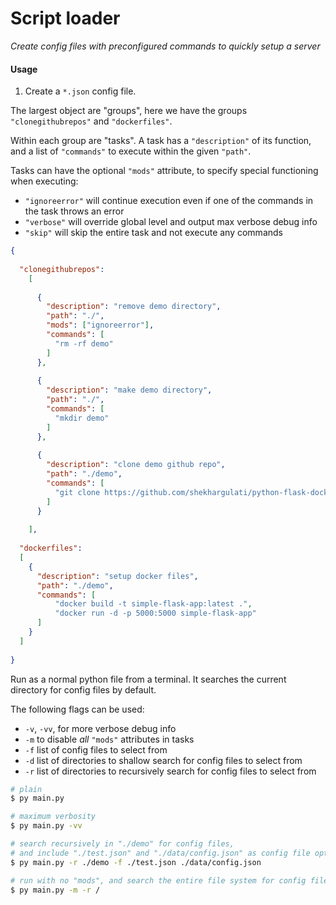 # Script loader

*Create config files with preconfigured commands to quickly setup a server*

#### Usage

1. Create a `*.json` config file.

The largest object are "groups", here we have the groups `"clonegithubrepos"` and `"dockerfiles"`.

Within each group are "tasks". A task has a `"description"` of its function, and a list of `"commands"` to execute within the given `"path"`.

Tasks can have the optional `"mods"` attribute, to specify special functioning when executing:
- `"ignoreerror"` will continue execution even if one of the commands in the task throws an error
- `"verbose"` will override global level and output max verbose debug info
- `"skip"` will skip the entire task and not execute any commands 

```json
{
    
  "clonegithubrepos": 
    [ 
        
      {
        "description": "remove demo directory",
        "path": "./",
        "mods": ["ignoreerror"],
        "commands": [
          "rm -rf demo"
        ]
      },
      
      {
        "description": "make demo directory",
        "path": "./",
        "commands": [
          "mkdir demo"
        ]
      },
      
      {
        "description": "clone demo github repo",
        "path": "./demo",
        "commands": [
          "git clone https://github.com/shekhargulati/python-flask-docker-hello-world.git"
        ]
      }
      
    ],
  
  "dockerfiles": 
  [ 
    {
      "description": "setup docker files",
      "path": "./demo",
      "commands": [
          "docker build -t simple-flask-app:latest .",
          "docker run -d -p 5000:5000 simple-flask-app"
      ]
    }
  ]
  
}

```

Run as a normal python file from a terminal. It searches the current directory for config files by default.

The following flags can be used:
- `-v`, `-vv`, for more verbose debug info
- `-m` to disable *all* `"mods"` attributes in tasks
- `-f` list of config files to select from
- `-d` list of directories to shallow search for config files to select from
- `-r` list of directories to recursively search for config files to select from

```bash
# plain
$ py main.py

# maximum verbosity
$ py main.py -vv

# search recursively in "./demo" for config files, 
# and include "./test.json" and "./data/config.json" as config file options too
$ py main.py -r ./demo -f ./test.json ./data/config.json

# run with no "mods", and search the entire file system for config files
$ py main.py -m -r /
```
